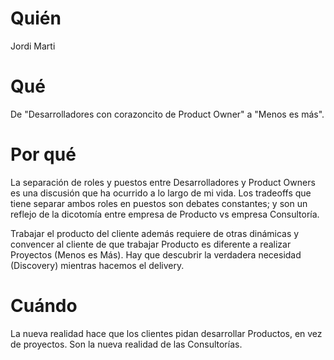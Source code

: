 # Quién
Jordi Marti

# Qué
De "Desarrolladores con corazoncito de Product Owner" a "Menos es más".

# Por qué
La separación de roles y puestos entre Desarrolladores y Product Owners es una discusión que ha ocurrido a lo largo de mi vida. Los tradeoffs que tiene separar ambos roles en puestos son debates constantes; y son un reflejo de la dicotomía entre empresa de Producto vs empresa Consultoría.

Trabajar el producto del cliente además requiere de otras dinámicas y convencer al cliente de que trabajar Producto es diferente a realizar Proyectos (Menos es Más). Hay que descubrir la verdadera necesidad (Discovery) mientras hacemos el delivery.

# Cuándo
La nueva realidad hace que los clientes pidan desarrollar Productos, en vez de proyectos. Son la nueva realidad de las Consultorías.

